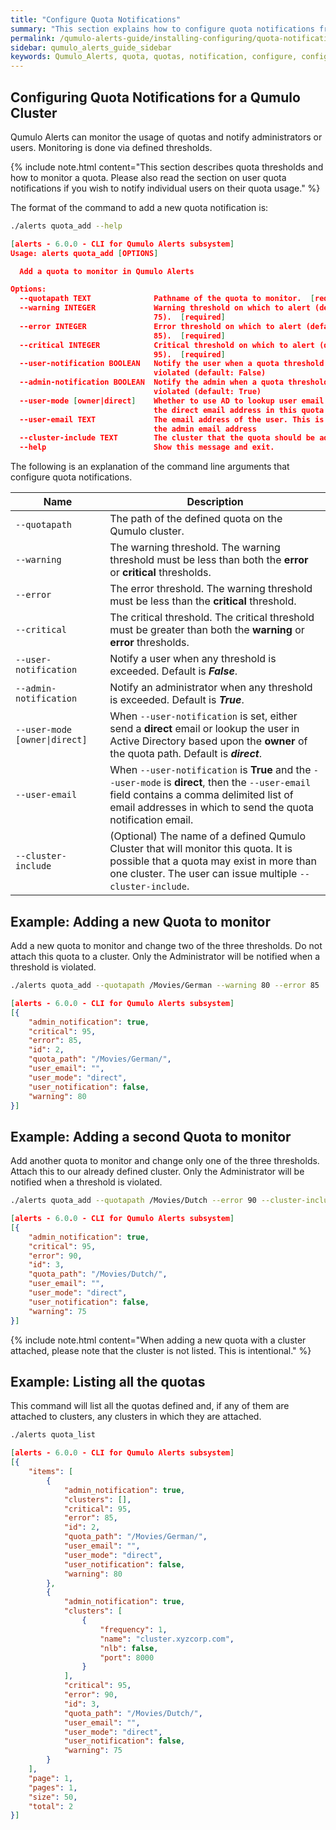 ```yaml
---
title: "Configure Quota Notifications"
summary: "This section explains how to configure quota notifications from Qumulo Alerts."
permalink: /qumulo-alerts-guide/installing-configuring/quota-notifications.html
sidebar: qumulo_alerts_guide_sidebar
keywords: Qumulo_Alerts, quota, quotas, notification, configure, configuration
---
```


## Configuring Quota Notifications for a Qumulo Cluster

Qumulo Alerts can monitor the usage of quotas and notify administrators or users. Monitoring is done via defined thresholds. 

{% include note.html content="This section describes quota thresholds and how to monitor a quota. Please also read the section
on user quota notifications if you wish to notify individual users on their quota usage." %}

The format of the command to add a new quota notification is:

```bash
./alerts quota_add --help
```
```json
[alerts - 6.0.0 - CLI for Qumulo Alerts subsystem]
Usage: alerts quota_add [OPTIONS]

  Add a quota to monitor in Qumulo Alerts

Options:
  --quotapath TEXT              Pathname of the quota to monitor.  [required]
  --warning INTEGER             Warning threshold on which to alert (default:
                                75).  [required]
  --error INTEGER               Error threshold on which to alert (default:
                                85).  [required]
  --critical INTEGER            Critical threshold on which to alert (default:
                                95).  [required]
  --user-notification BOOLEAN   Notify the user when a quota threshold is
                                violated (default: False)
  --admin-notification BOOLEAN  Notify the admin when a quota threshold is
                                violated (default: True)
  --user-mode [owner|direct]    Whether to use AD to lookup user email or use
                                the direct email address in this quota (default: direct)
  --user-email TEXT             The email address of the user. This is NOT for
                                the admin email address
  --cluster-include TEXT        The cluster that the quota should be added to.
  --help                        Show this message and exit.
```
The following is an explanation of the command line arguments that configure quota notifications.

<table>
  <colgroup>
    <col span="1" style="width: 30%;">
    <col span="1" style="width: 70%;">
  </colgroup>
<thead>
  <tr>
    <th>Name</th>
    <th>Description</th>
  </tr>
</thead>
<tbody>
  <tr>
    <td><code>--quotapath</code></td>
    <td>The path of the defined quota on the Qumulo cluster.</td>
  </tr>
  <tr>
    <td><code>--warning</code></td>
    <td>The <bold>warning</bold> threshold. The warning threshold must be less than both the <b>error</b> or <b>critical</b> thresholds.</td>
  </tr>
  <tr>
    <td><code>--error</code></td>
    <td>The <bold>error</bold> threshold. The warning threshold must be less than the <b>critical</b> threshold.</td>
  </tr>
  <tr>
    <td><code>--critical</code></td>
    <td>The <bold>critical</bold> threshold. The critical threshold must be greater than both the <b>warning</b> or <b>error</b> thresholds.</td>
  </tr>
  <tr>
    <td><code>--user-notification</code></td>
    <td>Notify a user when any threshold is exceeded. Default is <b><i>False</i></b>.</td>
  </tr>
  <tr>
    <td><code>--admin-notification</code></td>
    <td>Notify an administrator when any threshold is exceeded. Default is <b><i>True</i></b>.</td>
  </tr>
  <tr>
    <td><code>--user-mode [owner|direct]</code></td>
    <td>When <code>--user-notification</code> is set, either send a <b>direct</b> email or lookup the user in Active Directory based upon the <b>owner</b> of the quota path. Default is <b><i>direct</i></b>.</td>
  </tr>
  <tr>
    <td><code>--user-email</code></td>
    <td>When <code>--user-notification</code> is <b>True</b> and the <code>--user-mode</code> is <b>direct</b>, then the <code>--user-email</code> field contains a comma delimited list of email addresses in which to send the quota notification email.</td>
  </tr>
  <tr>
    <td><code>--cluster-include</code></td>
    <td>(Optional) The name of a defined Qumulo Cluster that will monitor this quota. It is possible that a quota may exist in more than one cluster. The user can issue multiple <code>--cluster-include</code>.</td>
  </tr>
</tbody>
</table>

## Example: Adding a new Quota to monitor

Add a new quota to monitor and change two of the three thresholds. Do not attach this quota to a cluster. Only the Administrator will be notified when a threshold is violated.

```bash
./alerts quota_add --quotapath /Movies/German --warning 80 --error 85
```
```json
[alerts - 6.0.0 - CLI for Qumulo Alerts subsystem]
[{
    "admin_notification": true,
    "critical": 95,
    "error": 85,
    "id": 2,
    "quota_path": "/Movies/German/",
    "user_email": "",
    "user_mode": "direct",
    "user_notification": false,
    "warning": 80
}]

```

## Example: Adding a second Quota to monitor

Add another quota to monitor and change only one of the three thresholds. Attach this to our already defined cluster. Only the Administrator will be notified when a threshold is violated.

```bash
./alerts quota_add --quotapath /Movies/Dutch --error 90 --cluster-include cluster.xyzcorp.com
```
```json
[alerts - 6.0.0 - CLI for Qumulo Alerts subsystem]
[{
    "admin_notification": true,
    "critical": 95,
    "error": 90,
    "id": 3,
    "quota_path": "/Movies/Dutch/",
    "user_email": "",
    "user_mode": "direct",
    "user_notification": false,
    "warning": 75
}]

```

{% include note.html content="When adding a new quota with a cluster attached, please note that the cluster is not listed. This is intentional." %}

## Example: Listing all the quotas

This command will list all the quotas defined and, if any of them are attached to clusters, any clusters in which they are attached.

```bash
./alerts quota_list
```
```json
[alerts - 6.0.0 - CLI for Qumulo Alerts subsystem]
[{
    "items": [
        {
            "admin_notification": true,
            "clusters": [],
            "critical": 95,
            "error": 85,
            "id": 2,
            "quota_path": "/Movies/German/",
            "user_email": "",
            "user_mode": "direct",
            "user_notification": false,
            "warning": 80
        },
        {
            "admin_notification": true,
            "clusters": [
                {
                    "frequency": 1,
                    "name": "cluster.xyzcorp.com",
                    "nlb": false,
                    "port": 8000
                }
            ],
            "critical": 95,
            "error": 90,
            "id": 3,
            "quota_path": "/Movies/Dutch/",
            "user_email": "",
            "user_mode": "direct",
            "user_notification": false,
            "warning": 75
        }
    ],
    "page": 1,
    "pages": 1,
    "size": 50,
    "total": 2
}]

```
